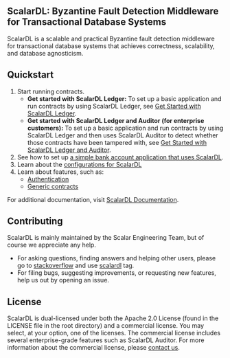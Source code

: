 ## ScalarDL: Byzantine Fault Detection Middleware for Transactional Database Systems

ScalarDL is a scalable and practical Byzantine fault detection middleware for transactional database systems that achieves correctness, scalability, and database agnosticism.

## Quickstart

1. Start running contracts.
   - **Get started with ScalarDL Ledger:** To set up a basic application and run contracts by using ScalarDL Ledger, see [Get Started with ScalarDL Ledger](https://scalardl.scalar-labs.com/docs/latest/getting-started).
   - **Get started with ScalarDL Ledger and Auditor (for enterprise customers):** To set up a basic application and run contracts by using ScalarDL Ledger and then uses ScalarDL Auditor to detect whether those contracts have been tampered with, see [Get Started with ScalarDL Ledger and Auditor](https://scalardl.scalar-labs.com/docs/latest/getting-started-auditor).
2. See how to set up [a simple bank account application that uses ScalarDL](https://scalardl.scalar-labs.com/docs/latest/applications/simple-bank-account).
3. Learn about the [configurations for ScalarDL](https://scalardl.scalar-labs.com/docs/latest/configurations)
4. Learn about features, such as:
   - [Authentication](https://scalardl.scalar-labs.com/docs/latest/authentication)
   - [Generic contracts](https://scalardl.scalar-labs.com/docs/latest/use-generic-contracts)

For additional documentation, visit [ScalarDL Documentation](https://scalardl.scalar-labs.com/docs/latest/).

## Contributing 
ScalarDL is mainly maintained by the Scalar Engineering Team, but of course we appreciate any help.

* For asking questions, finding answers and helping other users, please go to [stackoverflow](https://stackoverflow.com/) and use [scalardl](https://stackoverflow.com/questions/tagged/scalardl) tag.
* For filing bugs, suggesting improvements, or requesting new features, help us out by opening an issue.

## License

ScalarDL is dual-licensed under both the Apache 2.0 License (found in the LICENSE file in the root directory) and a commercial license. You may select, at your option, one of the licenses. The commercial license includes several enterprise-grade features such as ScalarDL Auditor. For more information about the commercial license, please [contact us](https://www.scalar-labs.com/contact).
